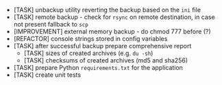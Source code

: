 * [TASK] unbackup utility reverting the backup based on the `ini` file
* [TASK] remote backup - check for `rsync` on remote destination, in case not present fallback to `scp`
* [IMPROVEMENT] external memory backup - do chmod 777 before (?)
* [REFACTOR] console strings stored in config variables
* [TASK] after successful backup prepare comprehensive report
  * [TASK] sizes of created archives (e.g. `du -sh`)
  * [TASK] checksums of created archives (md5 and sha256)
* [TASK] prepare Python `requirements.txt` for the application
* [TASK] create unit tests
